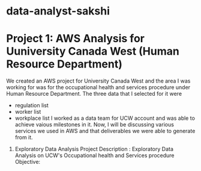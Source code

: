 # data-analyst-sakshi
# Project 1: AWS Analysis for Uuniversity Canada West (Human Resource Department)
We created an AWS project for University Canada West and the area I was working for was for the occupational health and services procedure under Human Resource Department. The three data that I selected for it were
- regulation list
- worker list
- workplace list
I worked as a data team for UCW account and was able to achieve vaious milestones in it. Now, I will be discussing various services we used in AWS and that deliverables we were able to generate from it.
1. Exploratory Data Analysis
   Project Description : Exploratory Data Analysis on UCW's Occupational health and Services procedure
   Objective: 
